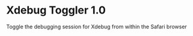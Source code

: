 Xdebug Toggler 1.0
==================

Toggle the debugging session for Xdebug from within the Safari browser
